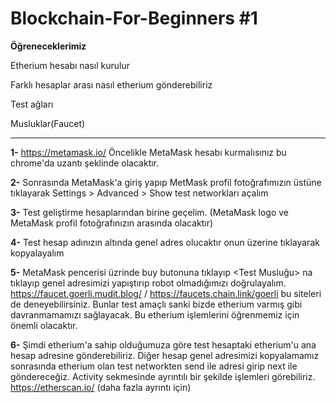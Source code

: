 # Blockchain-For-Beginners #1

**Öğreneceklerimiz**

Etherium hesabı nasıl kurulur

Farklı hesaplar arası nasıl etherium gönderebiliriz

Test ağları

Musluklar(Faucet)

----------------------------------------------------------------------

**1-** https://metamask.io/ Öncelikle MetaMask hesabı kurmalısınız bu chrome'da uzantı şeklinde olacaktır.

**2-** Sonrasında MetaMask'a giriş yapıp MetMask profil fotoğrafımızın üstüne tıklayarak Settings > Advanced > Show test networkları açalım

**3-** Test geliştirme hesaplarından birine geçelim. (MetaMask logo ve MetaMask profil fotoğrafınızın arasında olacaktır)

**4-** Test hesap adınızın altında genel adres olucaktır onun üzerine tıklayarak kopyalayalım

**5-** MetaMask pencerisi üzrinde buy butonuna tıklayıp <Test Musluğu> na tıklayıp genel adresimizi yapıştırıp robot olmadığımızı doğrulayalım.
https://faucet.goerli.mudit.blog/ / https://faucets.chain.link/goerli bu siteleri de deneyebilirsiniz. Bunlar test amaçlı sanki bizde etherium varmış gibi davranmamamızı sağlayacak. Bu etherium işlemlerini öğrenmemiz için önemli olacaktır.

**6-** Şimdi etherium'a sahip olduğumuza göre test hesaptaki etherium'u ana hesap adresine gönderebiliriz. Diğer hesap genel adresimizi kopyalamamız sonrasında etherium olan test networkten send ile adresi girip next ile göndereceğiz.
Activity sekmesinde ayrıntılı bir şekilde işlemleri görebiliriz.
https://etherscan.io/ (daha fazla ayrıntı için)
